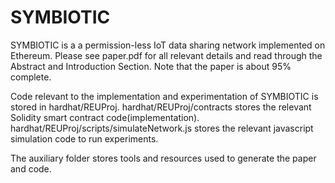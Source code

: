 # SYMBIOTIC
SYMBIOTIC is a a permission-less IoT data sharing network implemented on Ethereum. Please see paper.pdf for all relevant details and read through the Abstract and Introduction Section. Note that the paper is about 95% complete.

Code relevant to the implementation and experimentation of SYMBIOTIC is stored in hardhat/REUProj. hardhat/REUProj/contracts stores the relevant Solidity smart contract code(implementation). hardhat/REUProj/scripts/simulateNetwork.js stores the relevant javascript simulation code to run experiments.

The auxiliary folder stores tools and resources used to generate the paper and code.

